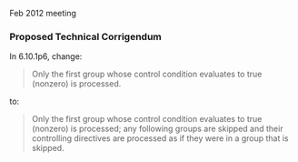 Feb 2012 meeting

### Proposed Technical Corrigendum

In 6.10.1p6, change:

> Only the first group whose control condition evaluates to true (nonzero) is
> processed.

to:

> Only the first group whose control condition evaluates to true (nonzero) is
> processed; any following groups are skipped and their controlling directives are
> processed as if they were in a group that is skipped.
